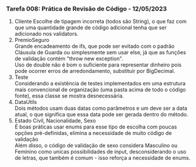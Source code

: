 ### Tarefa 008: Prática de Revisão de Código - 12/05/2023

1. Cliente
Escolhe de tipagem incorreta (todos são String), o que faz com que uma quantidade grande de código adicional tenha que ser adicionado nos validators.  
2. PremioSeguro  
Grande encadeamento de ifs, que pode ser evitado com o padrão Cláusula de Guarda ou simplesmente sem usar else, já que as funções de validação contém "throw new exception".  
Uso de double não é bom o suficiente para representar dinheiro pois pode ocorrer erros de arredondamento, substituir por BigDecimal.
3. Teste  
Considerando a existência de testes implementados em uma estrutura mais convencional de organização (uma pasta acima de todo o código fonte), essa classe se mostra desnecessária.
4. DataUtils  
Dois métodos usam duas datas como parâmetros e um deve ser a data atual, o que significa que essa data pode ser gerada dentro do método.  
5. Estado Civil, Nacionalidade, Sexo  
É boas práticas usar enums para esse tipo de escolha com poucas opções pré-definidas, elimina a necessidade de muito código de validação  
Além disso, o código de validação de sexo considera Masculino ou Feminino como unicas possibilidades de input, desconsiderando o uso de letras, que também é comum - isso reforça a necessidade de enums.
</br>

